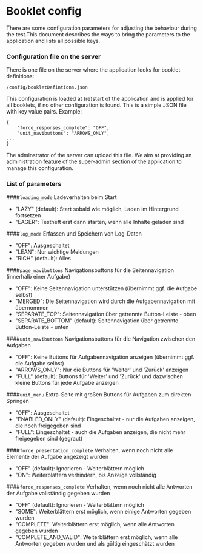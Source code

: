 # Booklet config
There are some configuration parameters for adjusting the behaviour during the test.This 
document describes the ways to bring the parameters to the application and lists
all possible keys.
 
### Configuration file on the server
There is one file on the server where the application looks for booklet definitions:
```
/config/bookletDefintions.json
``` 
This configuration is loaded at (re)start of the application and is applied for 
all booklets, if no other configuration is found. This is a simple JSON file with 
key value pairs. Example:
```
{
    "force_responses_complete": "OFF",
    "unit_navibuttons": "ARROWS_ONLY",
...
}
```
The adminstrator of the server can upload this file. We aim at providing an 
administration feature of the super-admin section of the application to manage 
this configuration.

### List of parameters

####`loading_mode`
Ladeverhalten beim Start
  * "LAZY" (default): Start sobald wie möglich, Laden im Hintergrund fortsetzen
  * "EAGER": Testheft erst dann starten, wenn alle Inhalte geladen sind

####`log_mode`
Erfassen und Speichern von Log-Daten
  * "OFF": Ausgeschaltet
  * "LEAN": Nur wichtige Meldungen
  * "RICH" (default): Alles

####`page_navibuttons`
Navigationsbuttons für die Seitennavigation (innerhalb einer Aufgabe)
  * "OFF": Keine Seitennavigation unterstützen (übernimmt ggf. die Aufgabe selbst)
  * "MERGED": Die Seitennavigation wird durch die Aufgabennavigation mit übernommen
  * "SEPARATE_TOP": Seitennavigation über getrennte Button-Leiste - oben
  * "SEPARATE_BOTTOM" (default): Seitennavigation über getrennte Button-Leiste - unten

####`unit_navibuttons`
Navigationsbuttons für die Navigation zwischen den Aufgaben
  * "OFF": Keine Buttons für Aufgabennavigation anzeigen (übernimmt ggf. die Aufgabe selbst)
  * "ARROWS_ONLY": Nur die Buttons für 'Weiter' und 'Zurück' anzeigen
  * "FULL" (default): Buttons für 'Weiter' und 'Zurück' und dazwischen kleine Buttons für jede Aufgabe anzeigen

####`unit_menu`
Extra-Seite mit großen Buttons für Aufgaben zum direkten Springen
  * "OFF": Ausgeschaltet
  * "ENABLED_ONLY" (default): Eingeschaltet - nur die Aufgaben anzeigen, die noch freigegeben sind
  * "FULL": Eingeschaltet - auch die Aufgaben anzeigen, die nicht mehr freigegeben sind (gegraut)

####`force_presentation_complete`
Verhalten, wenn noch nicht alle Elemente der Aufgabe angezeigt wurden
  * "OFF" (default): Ignorieren - Weiterblättern möglich
  * "ON": Weiterblättern verhindern, bis Anzeige vollständig

####`force_responses_complete`
Verhalten, wenn noch nicht alle Antworten der Aufgabe vollständig gegeben wurden
  * "OFF" (default): Ignorieren - Weiterblättern möglich
  * "SOME": Weiterblättern erst möglich, wenn einige Antworten gegeben wurden
  * "COMPLETE": Weiterblättern erst möglich, wenn alle Antworten gegeben wurden
  * "COMPLETE_AND_VALID": Weiterblättern erst möglich, wenn alle Antworten gegeben wurden und als gültig eingeschätzt wurden
